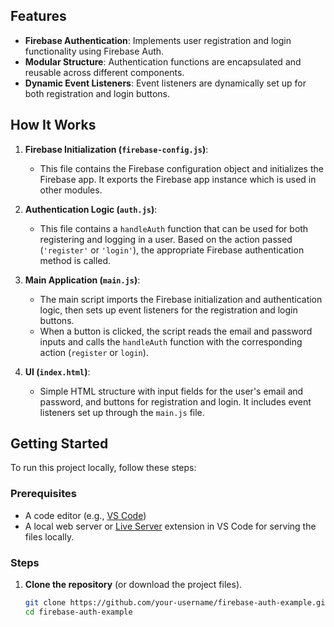 
## Features

- **Firebase Authentication**: Implements user registration and login functionality using Firebase Auth.
- **Modular Structure**: Authentication functions are encapsulated and reusable across different components.
- **Dynamic Event Listeners**: Event listeners are dynamically set up for both registration and login buttons.

## How It Works

1. **Firebase Initialization (`firebase-config.js`)**: 
   - This file contains the Firebase configuration object and initializes the Firebase app. It exports the Firebase app instance which is used in other modules.
   
2. **Authentication Logic (`auth.js`)**: 
   - This file contains a `handleAuth` function that can be used for both registering and logging in a user. Based on the action passed (`'register'` or `'login'`), the appropriate Firebase authentication method is called.

3. **Main Application (`main.js`)**: 
   - The main script imports the Firebase initialization and authentication logic, then sets up event listeners for the registration and login buttons.
   - When a button is clicked, the script reads the email and password inputs and calls the `handleAuth` function with the corresponding action (`register` or `login`).

4. **UI (`index.html`)**: 
   - Simple HTML structure with input fields for the user's email and password, and buttons for registration and login. It includes event listeners set up through the `main.js` file.

## Getting Started

To run this project locally, follow these steps:

### Prerequisites

- A code editor (e.g., [VS Code](https://code.visualstudio.com/))
- A local web server or [Live Server](https://marketplace.visualstudio.com/items?itemName=ritwickdey.LiveServer) extension in VS Code for serving the files locally.

### Steps

1. **Clone the repository** (or download the project files).

   ```bash
   git clone https://github.com/your-username/firebase-auth-example.git
   cd firebase-auth-example
